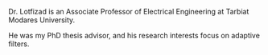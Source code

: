 Dr. Lotfizad is an Associate Professor of Electrical Engineering at Tarbiat Modares University. 

He was my PhD thesis advisor, and his research interests focus on adaptive filters.